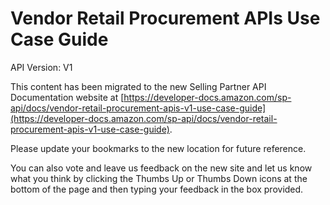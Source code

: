 # Vendor Retail Procurement APIs Use Case Guide

API Version: V1

This content has been migrated to the new Selling Partner API Documentation website at [https://developer-docs.amazon.com/sp-api/docs/vendor-retail-procurement-apis-v1-use-case-guide](https://developer-docs.amazon.com/sp-api/docs/vendor-retail-procurement-apis-v1-use-case-guide).

Please update your bookmarks to the new location for future reference. 

You can also vote and leave us feedback on the new site and let us know what you think by clicking the Thumbs Up or Thumbs Down icons at the bottom of the page and then typing your feedback in the box provided.